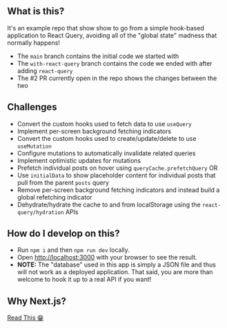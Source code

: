 ## What is this?

It's an example repo that show show to go from a simple hook-based application to React Query, avoiding all of the "global state" madness that normally happens!

- The `main` branch contains the initial code we started with
- The `with-react-query` branch contains the code we ended with after adding `react-query`
- The #2 PR currently open in the repo shows the changes between the two

## Challenges

- Convert the custom hooks used to fetch data to use `useQuery`
- Implement per-screen background fetching indicators
- Convert the custom hooks used to create/update/delete to use `useMutation`
- Configure mutations to automatically invalidate related queries
- Implement optimistic updates for mutations
- Prefetch individual posts on hover using `queryCache.prefetchQuery` OR
- Use `initialData` to show placeholder content for individual posts that pull from the parent `posts` query
- Remove per-screen background fetching indicators and instead build a global refetching indicator
- Dehydrate/hydrate the cache to and from localStorage using the `react-query/hydration` APIs

## How do I develop on this?

- Run `npm i` and then `npm run dev` locally.
- Open [http://localhost:3000](http://localhost:3000) with your browser to see the result.
- **NOTE:** The "database" used in this app is simply a JSON file and thus will not work as a deployed application. That said, you are more than welcome to hook it up to a real API if you want!

## Why Next.js?

[Read This 😁](https://gist.github.com/tannerlinsley/65ac1f0175d79d19762cf06650707830)
